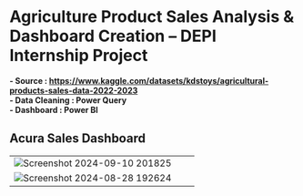 # Agriculture Product Sales Analysis & Dashboard Creation – DEPI Internship Project
**- Source : https://www.kaggle.com/datasets/kdstoys/agricultural-products-sales-data-2022-2023**  
**- Data Cleaning : Power Query**  
**- Dashboard : Power BI**  

## Acura Sales Dashboard

| | | |
|:-------------------------:|:-------------------------:|:-------------------------:|
| ![Screenshot 2024-09-10 201825](https://github.com/user-attachments/assets/2d488720-ce83-4f19-b499-df157687ba50)
| ![Screenshot 2024-08-28 192624](https://github.com/user-attachments/assets/24985ca8-6987-4e35-83ef-c47795ec52e0)



